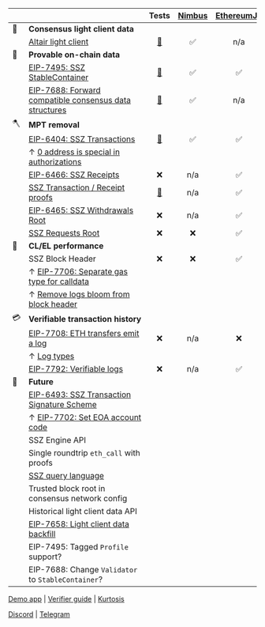 | | | Tests | [Nimbus](https://github.com/status-im/nimbus-eth2) | [EthereumJS](https://github.com/ethereumjs/ethereumjs-monorepo) | [Helios](https://github.com/a16z/helios) |
| - | - | :-: | :-: | :-: | :-: |
| 🐣 | **Consensus light client data**
|| [Altair light client](https://github.com/ethereum/consensus-specs/blob/dev/specs/altair/light-client/sync-protocol.md) | [🔗](https://github.com/ethereum/consensus-specs/tree/dev/tests/formats/light_client) | ✅ | n/a | ✅ |
| 🦒 | **Provable on-chain data**
|| [EIP-7495: SSZ StableContainer](https://eips.ethereum.org/EIPS/eip-7495) | [🔗](https://github.com/ethereum/consensus-specs/pull/3777) | ✅ | ✅ | ❌ |
|| [EIP-7688: Forward compatible consensus data structures](https://eips.ethereum.org/EIPS/eip-7688) | [🔗](https://github.com/ethereum/consensus-specs/pull/3844) | ✅ | n/a | ❌ |
| 🪓 | **MPT removal**
|| [EIP-6404: SSZ Transactions](https://eips.ethereum.org/EIPS/eip-6404) | [🔗](https://github.com/etan-status/latest_fork_tests/commit/eip-6404) | ✅ | ✅ | ❌ |
|| ↑ [0 address is special in authorizations](https://github.com/ethereum/EIPs/pull/8929/files)
|| [EIP-6466: SSZ Receipts](https://eips.ethereum.org/EIPS/eip-6466) | ❌ | n/a | ✅ | ❌ |
|| [SSZ Transaction / Receipt proofs](https://github.com/ethereum/EIPs/pull/8884) | [🔗](https://github.com/ethereum/EIPs/blob/737c2c2ec68715a07534318aa67a21bd907e81ec/EIPS/eip-%23%23%23%23.md#test-cases) | n/a | ✅ | ❌ |
|| [EIP-6465: SSZ Withdrawals Root](https://eips.ethereum.org/EIPS/eip-6465) | ❌ | n/a | ✅ | ❌ |
|| [SSZ Requests Root](https://eips.ethereum.org/EIPS/eip-7688) | ❌ | ❌ | ✅ | n/a |
| 🚀 | **CL/EL performance**
|| SSZ Block Header | ❌ | ❌ | ✅ | ❌ |
|| ↑ [EIP-7706: Separate gas type for calldata](https://eips.ethereum.org/EIPS/eip-7706)
|| ↑ [Remove logs bloom from block header](./el_block_hash.md)
| 💳 | **<nobr>Verifiable transaction history</nobr>**
|| [EIP-7708: ETH transfers emit a log](https://eips.ethereum.org/EIPS/eip-7708) | ❌ | n/a | ❌ | ❌ |
|| ↑ [Log types](./el_logs.md)
|| [EIP-7792: Verifiable logs](https://eips.ethereum.org/EIPS/eip-7792) | ❌ | n/a | ✅ | ❌ |
| 🚧 | **Future**
|| [EIP-6493: SSZ Transaction Signature Scheme](https://eips.ethereum.org/EIPS/eip-6493)
|| ↑ [EIP-7702: Set EOA account code](https://eips.ethereum.org/EIPS/eip-7702)
|| SSZ Engine API
|| Single roundtrip `eth_call` with proofs
|| [SSZ query language](https://hackmd.io/@etan-status/electra-lc#SSZ-query-language)
|| Trusted block root in consensus network config
|| Historical light client data API
|| [EIP-7658: Light client data backfill](https://eips.ethereum.org/EIPS/eip-7658)
|| EIP-7495: Tagged `Profile` support?
|| EIP-7688: Change `Validator` to `StableContainer`?

[Demo app](./app.md) \| [Verifier guide](./rpc.md) \| [Kurtosis](./network_params_fusaka-light.yaml)

[Discord](https://discord.gg/xUmjdjzMNY) \| [Telegram](https://t.me/+ZJqjzyCQWB8xNzE0)
